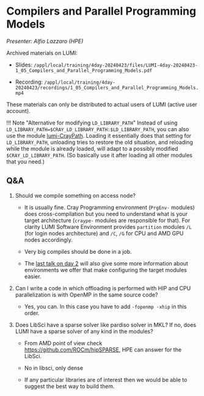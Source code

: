 # Compilers and Parallel Programming Models

*Presenter: Alfio Lazzaro (HPE)*

<!--
Course materials will be provided during and after the course.
-->

<!--
Temporary location of materials (for the lifetime of the training project):

-   Slides: `/project/project_465001098/Slides/HPE/04_Compilers_and_Programming_Models.pdf`
-->

Archived materials on LUMI:

-   Slides: `/appl/local/training/4day-20240423/files/LUMI-4day-20240423-1_05_Compilers_and_Parallel_Programming_Models.pdf`

-   Recording: `/appl/local/training/4day-20240423/recordings/1_05_Compilers_and_Parallel_Programming_Models.mp4`

These materials can only be distributed to actual users of LUMI (active user account).

!!! Note "Alternative for modifying `LD_LIBRARY_PATH`"
    Instead of using
    ```LD_LIBRARY_PATH=$CRAY_LD_LIBRARY_PATH:$LD_LIBRARY_PATH```,
    you can also use the module [lumi-CrayPath](https://lumi-supercomputer.github.io/LUMI-EasyBuild-docs/l/lumi-CrayPath/). 
    Loading it essentially does that setting for `LD_LIBRARY_PATH`, unloading tries to restore the old situation, 
    and reloading while the module is already loaded, will adapt to a possibly modified `$CRAY_LD_LIBRARY_PATH`. 
    (So basically use it after loading all other modules that you need.)

## Q&A

1.  Should we compile something on access node?

    -   It is usually fine. Cray Programming environment (`PrgEnv-` modules) does cross-compilation 
        but you need to understand what is your target architecture (`craype-` modules are responsible for that). 
        For clarity LUMI Software Environment provides `partition` modules `/L` (for login nodes architecture) 
        and `/C`, `/G` for CPU and AMD GPU nodes accordingly. 

    -   Very big compiles should be done in a job.

    -   The [last talk on day 2](extra_2_07_LUMI_Software_Stacks.md) will also give some more information 
        about environments we offer that make configuring the target modules easier.

2.  Can I write a code in which offloading is performed with HIP and CPU parallelization is with OpenMP in the same source code?

     -   Yes, you can. In this case you have to add `-fopenmp -xhip` in this order.

3.  Does LibSci have a sparse solver like pardiso solver in MKL? If no, does LUMI have a sparse solver of any kind in the modules?


    -   From AMD point of view check https://github.com/ROCm/hipSPARSE, HPE can answer for the LibSci.

    -   No in libsci, only dense

    -   If any particular libraries are of interest then we would be able to suggest the best way to build them.

